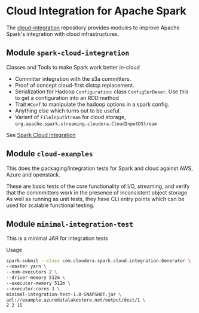 # Cloud Integration for Apache Spark

The [cloud-integration](https://github.com/hortonworks-spark/cloud-integration)
repository provides modules to improve Apache Spark's integration with cloud infrastructures.



## Module `spark-cloud-integration`

Classes and Tools to make Spark work better in-cloud

* Committer integration with the s3a committers.
* Proof of concept cloud-first distcp replacement.
* Serialization for Hadoop `Configuration`: class `ConfigSerDeser`. Use this
to get a configuration into an RDD method
* Trait `HConf` to manipulate the hadoop options in a spark config.
* Anything else which turns out to be useful.
* Variant of `FileInputStream` for cloud storage, `org.apache.spark.streaming.cloudera.CloudInputDStream`

See [Spark Cloud Integration](spark-cloud-integration/src/main/site/markdown/index.md)



## Module `cloud-examples`

This does the packaging/integration tests for Spark and cloud against AWS, Azure and openstack.

These are basic tests of the core functionality of I/O, streaming, and verify that
the commmitters work in the presence of inconsistent object storage
As well as running as unit tests, they have CLI entry points which can be used for scalable functional testing.


## Module `minimal-integration-test`

This is a minimal JAR for integration tests

Usage
```bash
spark-submit --class com.cloudera.spark.cloud.integration.Generator \
--master yarn \
--num-executors 2 \
--driver-memory 512m \
--executor-memory 512m \
--executor-cores 1 \
minimal-integration-test-1.0-SNAPSHOT.jar \
adl://example.azuredatalakestore.net/output/dest/1 \
2 2 15
```



